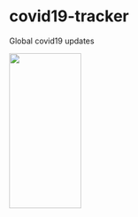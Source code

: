 # covid19-tracker
Global covid19 updates

<a href="url"><img src="https://user-images.githubusercontent.com/68692374/94105240-7d3cca80-fe56-11ea-882c-710f33102b84.jpeg" align="left" height="280" width="130" ></a>

